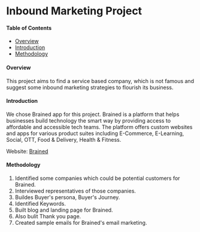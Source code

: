 # Inbound Marketing Project

#### Table of Contents
- [Overview](#overview)
- [Introduction](#introduction)
- [Methodology](#methodology)

#### Overview
This project aims to find a service based company, which is not famous and suggest some inbound marketing strategies to flourish its business.

#### Introduction
We chose Brained app for this project. Brained is a platform that helps businesses build technology the smart way by providing access to affordable and accessible tech teams. The platform offers custom websites and apps for various product suites including E-Commerce, E-Learning, Social, OTT, Food & Delivery, Health & Fitness.

Website: [Brained](https://brained.app/in/)

#### Methodology
1) Identified some companies which could be potential customers for Brained.
2) Interviewed representatives of those companies.
3) Buildes Buyer's persona, Buyer's Journey.
4) Identified Keywords.
5) Built blog and landing page for Brained.
6) Also bulit Thank you page.
7) Created sample emails for Brained's email marketing.
